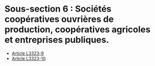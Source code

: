 # Sous-section 6 : Sociétés coopératives ouvrières de production, coopératives agricoles et entreprises publiques.

* [Article L3323-9](./LEGIARTI000029321266.md)
* [Article L3323-10](./LEGIARTI000019870483.md)
